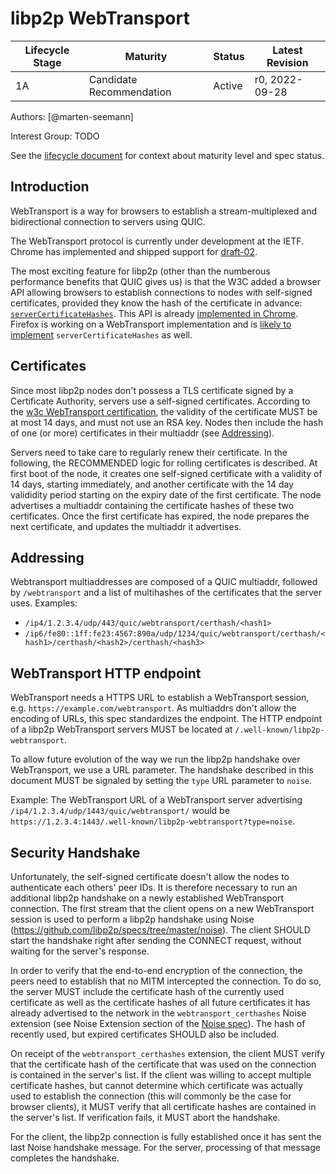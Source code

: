 # libp2p WebTransport

| Lifecycle Stage | Maturity                 | Status | Latest Revision |
|-----------------|--------------------------|--------|-----------------|
| 1A              | Candidate Recommendation | Active | r0, 2022-09-28  |

Authors: [@marten-seemann]

Interest Group: TODO

See the [lifecycle document](../00-framework-01-spec-lifecycle.md) for context about maturity level
and spec status.

## Introduction

WebTransport is a way for browsers to establish a stream-multiplexed and bidirectional connection to servers using QUIC.

The WebTransport protocol is currently under development at the IETF. Chrome has implemented and shipped support for [draft-02](https://datatracker.ietf.org/doc/draft-ietf-webtrans-http3/).

The most exciting feature for libp2p (other than the numberous performance benefits that QUIC gives us) is that the W3C added a browser API allowing browsers to establish connections to nodes with self-signed certificates, provided they know the hash of the certificate in advance: [`serverCertificateHashes`](https://www.w3.org/TR/webtransport/#dom-webtransportoptions-servercertificatehashes). This API is already [implemented in Chrome](https://chromestatus.com/feature/5690646332440576). Firefox is working on a WebTransport implementation and is [likely to implement](https://github.com/mozilla/standards-positions/issues/167#issuecomment-1015951396) `serverCertificateHashes` as well.

## Certificates

Since most libp2p nodes don't possess a TLS certificate signed by a Certificate Authority, servers use a self-signed certificates. According to the [w3c WebTransport certification](https://www.w3.org/TR/webtransport/), the validity of the certificate MUST be at most 14 days, and must not use an RSA key. Nodes then include the hash of one (or more) certificates in their multiaddr (see [Addressing](#addressing)).

Servers need to take care to regularly renew their certificate. In the following, the RECOMMENDED logic for rolling certificates is described. At first boot of the node, it creates one self-signed certificate with a validity of 14 days, starting immediately, and another certificate with the 14 day valididity period starting on the expiry date of the first certificate. The node advertises a multiaddr containing the certificate hashes of these two certificates.
Once the first certificate has expired, the node prepares the next certificate, and updates the multiaddr it advertises.

## Addressing

Webtransport multiaddresses are composed of a QUIC multiaddr, followed by `/webtransport` and a list of multihashes of the certificates that the server uses.
Examples:
* `/ip4/1.2.3.4/udp/443/quic/webtransport/certhash/<hash1>`
* `/ip6/fe80::1ff:fe23:4567:890a/udp/1234/quic/webtransport/certhash/<hash1>/certhash/<hash2>/certhash/<hash3>`

## WebTransport HTTP endpoint

WebTransport needs a HTTPS URL to establish a WebTransport session, e.g. `https://example.com/webtransport`. As multiaddrs don't allow the encoding of URLs, this spec standardizes the endpoint. The HTTP endpoint of a libp2p WebTransport servers MUST be located at `/.well-known/libp2p-webtransport`.

To allow future evolution of the way we run the libp2p handshake over WebTransport, we use a URL parameter. The handshake described in this document MUST be signaled by setting the `type` URL parameter to `noise`.

Example: The WebTransport URL of a WebTransport server advertising `/ip4/1.2.3.4/udp/1443/quic/webtransport/` would be `https://1.2.3.4:1443/.well-known/libp2p-webtransport?type=noise`.

## Security Handshake

Unfortunately, the self-signed certificate doesn't allow the nodes to authenticate each others' peer IDs. It is therefore necessary to run an additional libp2p handshake on a newly established WebTransport connection.
The first stream that the client opens on a new WebTransport session is used to perform a libp2p handshake using Noise (https://github.com/libp2p/specs/tree/master/noise). The client SHOULD start the handshake right after sending the CONNECT request, without waiting for the server's response.

In order to verify that the end-to-end encryption of the connection, the peers need to establish that no MITM intercepted the connection. To do so, the server MUST include the certificate hash of the currently used certificate as well as the certificate hashes of all future certificates it has already advertised to the network in the `webtransport_certhashes` Noise extension (see Noise Extension section of the [Noise spec](/noise/README.md)). The hash of recently used, but expired certificates SHOULD also be included.

On receipt of the `webtransport_certhashes` extension, the client MUST verify that the certificate hash of the certificate that was used on the connection is contained in the server's list. If the client was willing to accept multiple certificate hashes, but cannot determine which certificate was actually used to establish the connection (this will commonly be the case for browser clients), it MUST verify that all certificate hashes are contained in the server's list. If verification fails, it MUST abort the handshake.

For the client, the libp2p connection is fully established once it has sent the last Noise handshake message. For the server, processing of that message completes the handshake.
